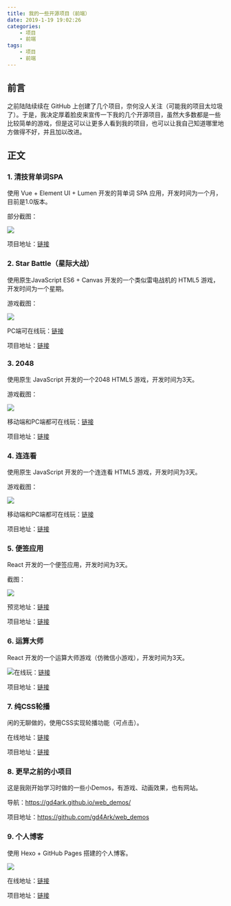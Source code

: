 ```yaml
---
title: 我的一些开源项目（前端）
date: 2019-1-19 19:02:26
categories:
 	- 项目
	- 前端
tags: 
	- 项目
	- 前端
---
```


## 前言

之前陆陆续续在 GitHub 上创建了几个项目，奈何没人关注（可能我的项目太垃圾了）。于是，我决定厚着脸皮来宣传一下我的几个开源项目，虽然大多数都是一些比较简单的游戏，但是这可以让更多人看到我的项目，也可以让我自己知道哪里地方做得不好，并且加以改进。

## 正文

### 1. 清技背单词SPA

使用 Vue + Element UI + Lumen 开发的背单词 SPA 应用，开发时间为一个月，目前是1.0版本。

部分截图：

![](http://ww1.sinaimg.cn/large/9892fa7fgy1fzc6m6dnrij20j00xcn3w.jpg)

项目地址：[链接](https://github.com/gd4Ark/learn_english)

### 2. Star Battle（星际大战）

使用原生JavaScript ES6 + Canvas 开发的一个类似雷电战机的 HTML5 游戏，开发时间为一个星期。

游戏截图：

![](http://ww1.sinaimg.cn/large/9892fa7fgy1fzc6sahf3aj20qo0dcwhu.jpg)

PC端可在线玩：[链接](https://gd4ark.github.io/Star_Battle)

项目地址：[链接](https://github.com/gd4Ark/Star_Battle)

### 3. 2048

使用原生 JavaScript 开发的一个2048 HTML5 游戏，开发时间为3天。

游戏截图：

![](http://ww1.sinaimg.cn/large/9892fa7fgy1fzc6v98jwij211y0lcdiu.jpg)

移动端和PC端都可在线玩：[链接](https://gd4ark.github.io/2048/)

项目地址：[链接](https://github.com/gd4Ark/2048)

### 4. 连连看

使用原生 JavaScript 开发的一个连连看 HTML5 游戏，开发时间为3天。

游戏截图：

![](http://ww1.sinaimg.cn/large/9892fa7fgy1fzc7r1ipekj20s70i97df.jpg)

移动端和PC端都可在线玩：[链接](https://gd4ark.github.io/linkup/)

项目地址：[链接](https://github.com/gd4Ark/linkup)

### 5. 便签应用

React 开发的一个便签应用，开发时间为3天。

截图：

![](http://ww1.sinaimg.cn/large/9892fa7fgy1fzc76qqmykj20s70i9mxh.jpg)

预览地址：[链接](https://gd4ark.github.io/react-note/dist/)

项目地址：[链接](https://github.com/gd4Ark/react-note)

### 6. 运算大师

React 开发的一个运算大师游戏（仿微信小游戏），开发时间为3天。

![](http://ww1.sinaimg.cn/large/9892fa7fgy1fzc794adlaj20s70i9aar.jpg)在线玩：[链接](https://gd4ark.github.io/computing_king/dist/index.html)

项目地址：[链接](https://github.com/gd4Ark/computing_king)

### 7. 纯CSS轮播

闲的无聊做的，使用CSS实现轮播功能（可点击）。

在线地址：[链接](https://gd4ark.github.io/CSS-Carousel/)

项目地址：[链接](https://github.com/gd4Ark/CSS-Carousel)

### 8. 更早之前的小项目

这是我刚开始学习时做的一些小Demos，有游戏、动画效果，也有网站。

导航：https://gd4ark.github.io/web_demos/

项目地址：https://github.com/gd4Ark/web_demos

### 9. 个人博客

使用 Hexo + GitHub Pages 搭建的个人博客。

![](http://ww1.sinaimg.cn/large/9892fa7fgy1fzc7penpbhj20s70gw754.jpg)

在线地址：[链接](https://gd4ark.github.io/)

项目地址：[链接](https://github.com/gd4Ark/gd4Ark.github.io)



